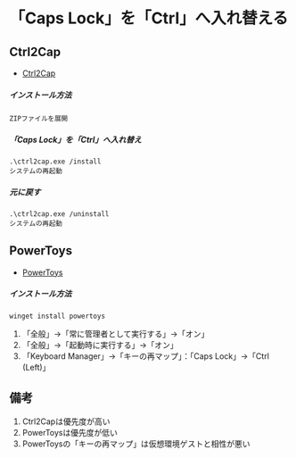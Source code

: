 # 「Caps Lock」を「Ctrl」へ入れ替える

## Ctrl2Cap

- [Ctrl2Cap](https://docs.microsoft.com/en-us/sysinternals/downloads/ctrl2cap)

##### インストール方法

    ZIPファイルを展開

##### 「Caps Lock」を「Ctrl」へ入れ替え

    .\ctrl2cap.exe /install
    システムの再起動

##### 元に戻す

    .\ctrl2cap.exe /uninstall
    システムの再起動

## PowerToys

- [PowerToys](https://docs.microsoft.com/en-us/windows/powertoys/install)

##### インストール方法

    winget install powertoys

1. 「全般」→「常に管理者として実行する」→「オン」
2. 「全般」→「起動時に実行する」→「オン」
3. 「Keyboard Manager」→「キーの再マップ」：「Caps Lock」→「Ctrl (Left)」

## 備考

1. Ctrl2Capは優先度が高い
2. PowerToysは優先度が低い
3. PowerToysの「キーの再マップ」は仮想環境ゲストと相性が悪い
